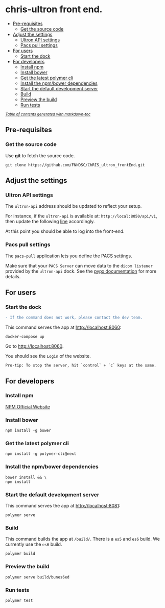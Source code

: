 # chris-ultron front end.

- [Pre-requisites](#pre-requisites)
  - [Get the source code](#get-the-source-code)
- [Adjust the settings](#adjust-the-settings)
  - [Ultron API settings](#ultron-api-settings)
  - [Pacs pull settings](#pacs-pull-settings)
- [For users](#for-users)
  - [Start the dock](#start-the-dock)
- [For developers](#for-developers)
  - [Install npm](#install-npm)
  - [Install bower](#install-bower)
  - [Get the latest polymer cli](#get-the-latest-polymer-cli)
  - [Install the npm/bower dependencies](#install-the-npm-bower-dependencies)
  - [Start the default development server](#start-the-default-development-server)
  - [Build](#build)
  - [Preview the build](#preview-the-build)
  - [Run tests](#run-tests)

<small><i><a href='http://ecotrust-canada.github.io/markdown-toc/'>Table of contents generated with markdown-toc</a></i></small>

## Pre-requisites

### Get the source code

Use **git** to fetch the source code.

    git clone https://github.com/FNNDSC/ChRIS_ultron_frontEnd.git

## Adjust the settings

### Ultron API settings

The `ultron-api` address should be updated to reflect your setup.

For instance, if the `ultron-api` is available at: `http://local:8050/api/v1`, then update the following [line](https://github.com/FNNDSC/ChRIS_ultron_frontEnd/blob/polymer20/index.html#L75) accordingly.

At this point you should be able to log into the front-end.

### Pacs pull settings

The `pacs-pull` application lets you define the PACS settings.

Make sure that your `PACS Server` can move data to the `dicom listener` provided by the `ultron-api` dock. See the [pypx documentation](https://github.com/FNNDSC/pypx/wiki/dicom_listener#orthanc-setup) for more details.

## For users

### Start the dock

``` diff
- If the command does not work, please contact the dev team.
```

This command serves the app at [http://localhost:8060](http://localhost:8060):

    docker-compose up

Go to [http://localhost:8060](http://localhost:8060).

You should see the `Login` of the website.

    Pro-tip: To stop the server, hit `control` + `c` keys at the same.

## For developers

### Install npm

[NPM Official Website](https://nodejs.org/en/download/)

### Install bower

    npm install -g bower

### Get the latest polymer cli

    npm install -g polymer-cli@next

### Install the npm/bower dependencies

    bower install && \
    npm install

### Start the default development server

This command serves the app at [http://localhost:8081](http://localhost:8081):

    polymer serve

### Build

This command builds the app at `/build/`. There is a `es5` and `es6` build. We currently use the `es6` build.

    polymer build

### Preview the build

    polymer serve build/bunes6ed

### Run tests

    polymer test